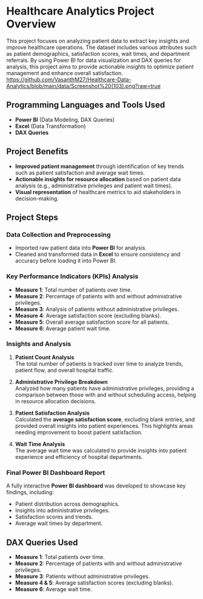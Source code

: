 # Healthcare Analytics Project Overview

This project focuses on analyzing patient data to extract key insights and improve healthcare operations. The dataset includes various attributes such as patient demographics, satisfaction scores, wait times, and department referrals. By using Power BI for data visualization and DAX queries for analysis, this project aims to provide actionable insights to optimize patient management and enhance overall satisfaction.
https://github.com/VasanthM27/Healthcare-Data-Analytics/blob/main/data/Screenshot%20(103).png?raw=true

## Programming Languages and Tools Used
- **Power BI** (Data Modeling, DAX Queries)
- **Excel** (Data Transformation)
- **DAX Queries**

## Project Benefits
- **Improved patient management** through identification of key trends such as patient satisfaction and average wait times.
- **Actionable insights for resource allocation** based on patient data analysis (e.g., administrative privileges and patient wait times).
- **Visual representation** of healthcare metrics to aid stakeholders in decision-making.
  
## Project Steps

### Data Collection and Preprocessing
- Imported raw patient data into **Power BI** for analysis.
- Cleaned and transformed data in **Excel** to ensure consistency and accuracy before loading it into Power BI.

### Key Performance Indicators (KPIs) Analysis
- **Measure 1**: Total number of patients over time.
- **Measure 2**: Percentage of patients with and without administrative privileges.
- **Measure 3**: Analysis of patients without administrative privileges.
- **Measure 4**: Average satisfaction score (excluding blanks).
- **Measure 5**: Overall average satisfaction score for all patients.
- **Measure 6**: Average patient wait time.

### Insights and Analysis
1. **Patient Count Analysis**  
   The total number of patients is tracked over time to analyze trends, patient flow, and overall hospital traffic.
   
2. **Administrative Privilege Breakdown**  
   Analyzed how many patients have administrative privileges, providing a comparison between those with and without scheduling access, helping in resource allocation decisions.

3. **Patient Satisfaction Analysis**  
   Calculated the **average satisfaction score**, excluding blank entries, and provided overall insights into patient experiences. This highlights areas needing improvement to boost patient satisfaction.
   
4. **Wait Time Analysis**  
   The average wait time was calculated to provide insights into patient experience and efficiency of hospital departments.

### Final Power BI Dashboard Report
A fully interactive **Power BI dashboard** was developed to showcase key findings, including:
- Patient distribution across demographics.
- Insights into administrative privileges.
- Satisfaction scores and trends.
- Average wait times by department.

## DAX Queries Used
- **Measure 1**: Total patients over time.
- **Measure 2**: Percentage of patients with and without administrative privileges.
- **Measure 3**: Patients without administrative privileges.
- **Measure 4 & 5**: Average satisfaction scores (excluding blanks).
- **Measure 6**: Average wait time.
